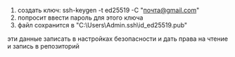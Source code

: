 
1. создать ключ: ssh-keygen -t ed25519 -C "почта@gmail.com"
2. попросит ввести пароль для этого ключа
3. файл сохранится в "C:\Users\Admin\.ssh\id_ed25519.pub"

эти данные записать в настройках безопасности и дать права на чтение и запись в репозиторий
